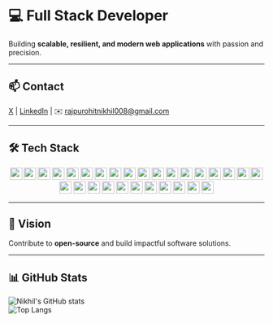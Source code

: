 # 💻 Full Stack Developer
Building **scalable, resilient, and modern web applications** with passion and precision.

---

## 📫 Contact
[X](https://x.com/nick_realm_01) | [LinkedIn](https://www.linkedin.com/in/nikhil-rajpurohit-05b39734a/) | ✉️ rajpurohitnikhil008@gmail.com

---

## 🛠 Tech Stack

<p align="center">
<a href="#"><img src="https://img.shields.io/badge/C-FFFFFF?style=for-the-badge&logo=c&logoColor=white&color=000000" height="24" /></a>
<a href="#"><img src="https://img.shields.io/badge/C++-FFFFFF?style=for-the-badge&logo=c%2B%2B&logoColor=white&color=000000" height="24" /></a>
<a href="#"><img src="https://img.shields.io/badge/JavaScript-FFFFFF?style=for-the-badge&logo=javascript&logoColor=white&color=000000" height="24" /></a>
<a href="#"><img src="https://img.shields.io/badge/TypeScript-FFFFFF?style=for-the-badge&logo=typescript&logoColor=white&color=000000" height="24" /></a>
<a href="#"><img src="https://img.shields.io/badge/React-FFFFFF?style=for-the-badge&logo=react&logoColor=white&color=000000" height="24" /></a>
<a href="#"><img src="https://img.shields.io/badge/Next.js-FFFFFF?style=for-the-badge&logo=next.js&logoColor=white&color=000000" height="24" /></a>
<a href="#"><img src="https://img.shields.io/badge/TailwindCSS-FFFFFF?style=for-the-badge&logo=tailwind-css&logoColor=white&color=000000" height="24" /></a>
<a href="#"><img src="https://img.shields.io/badge/Shadcn-FFFFFF?style=for-the-badge&logo=shadcn&logoColor=white&color=000000" height="24" /></a>
<a href="#"><img src="https://img.shields.io/badge/Node.js-FFFFFF?style=for-the-badge&logo=node.js&logoColor=white&color=000000" height="24" /></a>
<a href="#"><img src="https://img.shields.io/badge/Express.js-FFFFFF?style=for-the-badge&logo=express&logoColor=white&color=000000" height="24" /></a>
<a href="#"><img src="https://img.shields.io/badge/REST-FFFFFF?style=for-the-badge&logo=rest&logoColor=white&color=000000" height="24" /></a>
<a href="#"><img src="https://img.shields.io/badge/Socket.io-FFFFFF?style=for-the-badge&logo=socket.io&logoColor=white&color=000000" height="24" /></a>
<a href="#"><img src="https://img.shields.io/badge/JWT-FFFFFF?style=for-the-badge&logo=jwt&logoColor=white&color=000000" height="24" /></a>
<a href="#"><img src="https://img.shields.io/badge/MongoDB-FFFFFF?style=for-the-badge&logo=mongodb&logoColor=white&color=000000" height="24" /></a>
<a href="#"><img src="https://img.shields.io/badge/PostgreSQL-FFFFFF?style=for-the-badge&logo=postgresql&logoColor=white&color=000000" height="24" /></a>
<a href="#"><img src="https://img.shields.io/badge/MySQL-FFFFFF?style=for-the-badge&logo=mysql&logoColor=white&color=000000" height="24" /></a>
<a href="#"><img src="https://img.shields.io/badge/Prisma-FFFFFF?style=for-the-badge&logo=prisma&logoColor=white&color=000000" height="24" /></a>
<a href="#"><img src="https://img.shields.io/badge/Mongoose-FFFFFF?style=for-the-badge&logo=mongoose&logoColor=white&color=000000" height="24" /></a>
<a href="#"><img src="https://img.shields.io/badge/Redis-FFFFFF?style=for-the-badge&logo=redis&logoColor=white&color=000000" height="24" /></a>
<a href="#"><img src="https://img.shields.io/badge/Supabase-FFFFFF?style=for-the-badge&logo=supabase&logoColor=white&color=000000" height="24" /></a>
<a href="#"><img src="https://img.shields.io/badge/Git-FFFFFF?style=for-the-badge&logo=git&logoColor=white&color=000000" height="24" /></a>
<a href="#"><img src="https://img.shields.io/badge/GitHub-FFFFFF?style=for-the-badge&logo=github&logoColor=white&color=000000" height="24" /></a>
<a href="#"><img src="https://img.shields.io/badge/VSCode-FFFFFF?style=for-the-badge&logo=visual-studio-code&logoColor=white&color=000000" height="24" /></a>
<a href="#"><img src="https://img.shields.io/badge/Postman-FFFFFF?style=for-the-badge&logo=postman&logoColor=white&color=000000" height="24" /></a>
<a href="#"><img src="https://img.shields.io/badge/NPM-FFFFFF?style=for-the-badge&logo=npm&logoColor=white&color=000000" height="24" /></a>
<a href="#"><img src="https://img.shields.io/badge/Docker-FFFFFF?style=for-the-badge&logo=docker&logoColor=white&color=000000" height="24" /></a>
<a href="#"><img src="https://img.shields.io/badge/Vercel-FFFFFF?style=for-the-badge&logo=vercel&logoColor=white&color=000000" height="24" /></a>
<a href="#"><img src="https://img.shields.io/badge/Firebase-FFFFFF?style=for-the-badge&logo=firebase&logoColor=white&color=000000" height="24" /></a>
<a href="#"><img src="https://img.shields.io/badge/Google_Cloud-FFFFFF?style=for-the-badge&logo=google-cloud&logoColor=white&color=000000" height="24" /></a>
</p>

---

## 🌟 Vision
Contribute to **open-source** and build impactful software solutions.

---

## 📊 GitHub Stats
![Nikhil's GitHub stats](https://github-readme-stats.vercel.app/api?username=nikhil008-git&show_icons=true&count_private=true&theme=tokyonight&include_all_commits=true)  
![Top Langs](https://github-readme-stats.vercel.app/api/top-langs/?username=nikhil008-git&layout=compact&theme=tokyonight)
